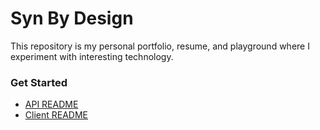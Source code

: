# Syn By Design

This repository is my personal portfolio, resume, and playground where I experiment with interesting technology.

### Get Started

* [API README](api/README.md)
* [Client README](client/README.md)
